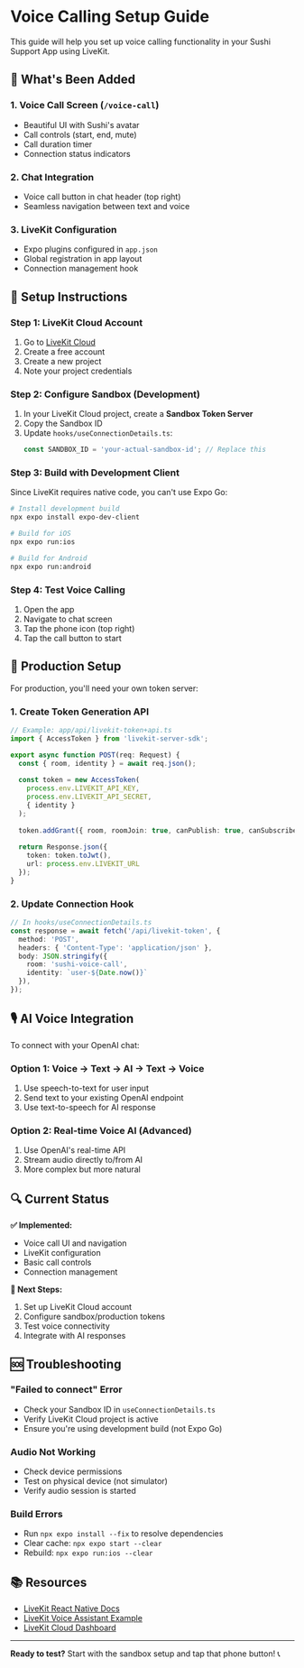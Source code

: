 # Voice Calling Setup Guide

This guide will help you set up voice calling functionality in your Sushi Support App using LiveKit.

## 🎯 What's Been Added

### 1. **Voice Call Screen** (`/voice-call`)
- Beautiful UI with Sushi's avatar
- Call controls (start, end, mute)
- Call duration timer
- Connection status indicators

### 2. **Chat Integration**
- Voice call button in chat header (top right)
- Seamless navigation between text and voice

### 3. **LiveKit Configuration**
- Expo plugins configured in `app.json`
- Global registration in app layout
- Connection management hook

## 🚀 Setup Instructions

### Step 1: LiveKit Cloud Account
1. Go to [LiveKit Cloud](https://cloud.livekit.io)
2. Create a free account
3. Create a new project
4. Note your project credentials

### Step 2: Configure Sandbox (Development)
1. In your LiveKit Cloud project, create a **Sandbox Token Server**
2. Copy the Sandbox ID
3. Update `hooks/useConnectionDetails.ts`:
   ```typescript
   const SANDBOX_ID = 'your-actual-sandbox-id'; // Replace this
   ```

### Step 3: Build with Development Client
Since LiveKit requires native code, you can't use Expo Go:

```bash
# Install development build
npx expo install expo-dev-client

# Build for iOS
npx expo run:ios

# Build for Android  
npx expo run:android
```

### Step 4: Test Voice Calling
1. Open the app
2. Navigate to chat screen
3. Tap the phone icon (top right)
4. Tap the call button to start

## 🔧 Production Setup

For production, you'll need your own token server:

### 1. Create Token Generation API
```typescript
// Example: app/api/livekit-token+api.ts
import { AccessToken } from 'livekit-server-sdk';

export async function POST(req: Request) {
  const { room, identity } = await req.json();
  
  const token = new AccessToken(
    process.env.LIVEKIT_API_KEY,
    process.env.LIVEKIT_API_SECRET,
    { identity }
  );
  
  token.addGrant({ room, roomJoin: true, canPublish: true, canSubscribe: true });
  
  return Response.json({
    token: token.toJwt(),
    url: process.env.LIVEKIT_URL
  });
}
```

### 2. Update Connection Hook
```typescript
// In hooks/useConnectionDetails.ts
const response = await fetch('/api/livekit-token', {
  method: 'POST',
  headers: { 'Content-Type': 'application/json' },
  body: JSON.stringify({ 
    room: 'sushi-voice-call',
    identity: `user-${Date.now()}`
  }),
});
```

## 🎙️ AI Voice Integration

To connect with your OpenAI chat:

### Option 1: Voice → Text → AI → Text → Voice
1. Use speech-to-text for user input
2. Send text to your existing OpenAI endpoint
3. Use text-to-speech for AI response

### Option 2: Real-time Voice AI (Advanced)
1. Use OpenAI's real-time API
2. Stream audio directly to/from AI
3. More complex but more natural

## 🔍 Current Status

**✅ Implemented:**
- Voice call UI and navigation
- LiveKit configuration
- Basic call controls
- Connection management

**🚧 Next Steps:**
1. Set up LiveKit Cloud account
2. Configure sandbox/production tokens
3. Test voice connectivity
4. Integrate with AI responses

## 🆘 Troubleshooting

### "Failed to connect" Error
- Check your Sandbox ID in `useConnectionDetails.ts`
- Verify LiveKit Cloud project is active
- Ensure you're using development build (not Expo Go)

### Audio Not Working
- Check device permissions
- Test on physical device (not simulator)
- Verify audio session is started

### Build Errors
- Run `npx expo install --fix` to resolve dependencies
- Clear cache: `npx expo start --clear`
- Rebuild: `npx expo run:ios --clear`

## 📚 Resources

- [LiveKit React Native Docs](https://docs.livekit.io/home/quickstarts/expo/)
- [LiveKit Voice Assistant Example](https://github.com/livekit-examples/voice-assistant-react-native)
- [LiveKit Cloud Dashboard](https://cloud.livekit.io)

---

**Ready to test?** Start with the sandbox setup and tap that phone button! 📞 